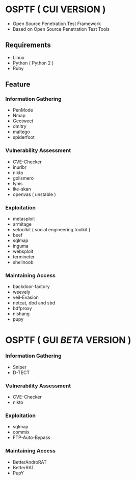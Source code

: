 # OSPTF ( CUI VERSION )
- Open Source Penetration Test Framework
- Based on Open Source Penetration Test Tools

## Requirements
- Linux
- Python ( Python 2 )
- Ruby
## Feature
### Information Gathering
- PenMode
- Nmap
- Geotweet
- dmitry
- maltego
- spiderfoot
### Vulnerability Assessment
- CVE-Checker
- inurlbr
- nikto
- golismero
- lynis
- ike-skan
- openvas ( unstable )
### Exploitation
- metasploit
- armitage
- setoolkit ( social engineering toolkit )
- beef
- sqlmap
- inguma
- websploit
- termineter
- shellnoob
### Maintaining Access
- backdoor-factory
- weevely
- veil-Evasion
- netcat, dbd and sbd
- bdfproxy
- nishang
- pupy

# OSPTF ( GUI *BETA* VERSION )
### Information Gathering
- Sniper
- D-TECT
### Vulnerability Assessment
- CVE-Checker
- nikto
### Exploitation
- sqlmap
- commix
- FTP-Auto-Bypass
### Maintaining Access
- BetterAndroRAT
- BetterRAT
- PupY
